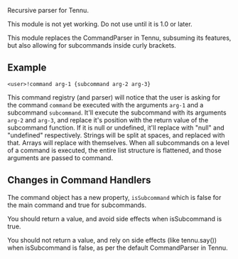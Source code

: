 Recursive parser for Tennu.

This module is not yet working. Do not use until it is 1.0 or later.

This module replaces the CommandParser in Tennu, subsuming its features, but
also allowing for subcommands inside curly brackets.

## Example

```
<user>!command arg-1 {subcommand arg-2 arg-3}
```

This command registry (and parser) will notice that the user is asking for the
command `command` be executed with the arguments `arg-1` and a subcommand
`subcommand`. It'll execute the subcommand with its arguments `arg-2` and
`arg-3`, and replace it's position with the return value of the subcommand
function. If it is null or undefined, it'll replace with "null" and
"undefined" respectively. Strings will be split at spaces, and replaced with
that. Arrays will replace with themselves. When all subcommands on a level of
a command is executed, the entire list structure is flattened, and those
arguments are passed to command.

## Changes in Command Handlers

The command object has a new property, `isSubcommand` which is false for the
main command and true for subcommands.

You should return a value, and avoid side effects when isSubcommand is true.

You should not return a value, and rely on side effects (like tennu.say())
when isSubcommand is false, as per the default CommandParser in Tennu.
